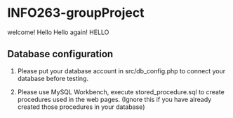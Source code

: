 # INFO263-groupProject
welcome!
Hello
Hello again!
HELLO


## Database configuration
1. Please put your database account in src/db_config.php to connect your database before testing.

2. Please use MySQL Workbench, execute stored_procedure.sql to create procedures used in the web pages.
  (Ignore this if you have already created those procedures in your database)
